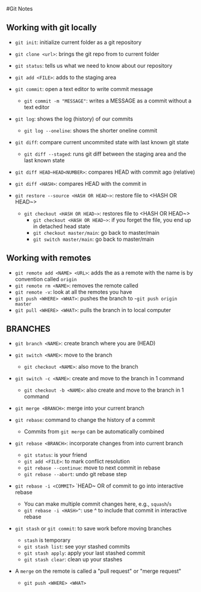 #Git Notes

## Working with git locally

- `git init`: initialize current folder as a git repository
- `git clone <url>`: brings the git repo from <url> to current folder
- `git status`: tells us what we need to know about our repository

- `git add <FILE>`: adds <FILE> to the staging area
- `git commit`: open a text editor to write commit message 
   - `git commit -m "MESSAGE"`: writes a MESSAGE as a commit without a text editor

- `git log`: shows the log (history) of our commits
   - `git log --oneline`: shows the shorter oneline commit

- `git diff`: compare current uncommited state with last known git state
   - `git diff --staged`: runs git diff between the staging area and the last known state
- `git diff HEAD~HEAD<NUMBER>`: compares HEAD with commit <NUMBER> ago (relative)
- `git diff <HASH>`: compares HEAD with the commit in <HASH>

- `git restore --source <HASH OR HEAD~>`: restore file to <HASH OR HEAD~>
    - `git checkout <HASH OR HEAD~>`: restores file to <HASH OR HEAD~>
        - `git checkout <HASH OR HEAD~>`: if you forget the file, you end up in detached head state
        - `git checkout master/main`: go back to master/main
        - `git switch master/main`: go back to master/main

## Working with remotes

- `git remote add <NAME> <URL>`: adds the <URL> as a remote with the name <NAME>
    <NAME> is by convention called `origin`
- `git remote rm <NAME>`: removes the remote called <NAME>
- `git remote -v`: look at all the remotes you have
- `git push <WHERE> <WHAT>`: pushes the <WHAT> branch to <WHERE>
    -`git push origin master`
- `git pull <WHERE> <WHAT>`: pulls the <WHAT> branch in <WHERE> to local computer

## BRANCHES

- `git branch <NAME>`: create branch <NAME> where you are (HEAD)
- `git switch <NAME>`: move to the branch <NAME>
   - `git checkout <NAME>`: also move to the branch <NAME>
- `git switch -c <NAME>`: create and move to the branch <NAME> in 1 command
   - `git checkout -b <NAME>`: also create and move to the branch <NAME> in 1 command 

- `git merge <BRANCH>`: merge <BRANCH> into your current branch
- `git rebase`: command to change the history of a commit 
  - Commits from `git merge` can be automatically combined
- `git rebase <BRANCH>`: incorporate changes from <BRANCH> into current branch
   - `git status`: is your friend
   - `git add <FILE>`: to mark conflict resolution
   - `git rebase --continue`: move to next commit in rebase
   - `git rebase --abort`: undo git rebase step
- `git rebase -i <COMMIT>` `HEAD~ OR <HASH> of commit to go into interactive rebase
    - You can make multiple commit changes here, e.g., `squash`/`s`
    - `git rebase -i <HASH>^`: use ^ to include that commit in interactive rebase
- `git stash` or `git commit`: to save work before moving branches
   - `stash` is temporary
   - `git stash list`: see yoyr stashed commits
   - `git stash apply`: apply your last stashed commit
   - `git stash clear`: clean up your stashes

- A `merge` on the remote is called a "pull request" or "merge request"
    - `git push <WHERE> <WHAT>`
    
